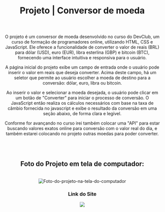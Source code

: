 <h1 align="center">
  Projeto | Conversor de moeda
</h1>
<br>

###

<p align="center">
  O projeto é um conversor de moeda desenvolvido no curso do DevClub, um curso de formação de programadores online, utilizando HTML, CSS e JavaScript. 
  Ele oferece a funcionalidade de converter o valor de reais (BRL) para dólar (USD), euro (EUR), libra esterlina (GBP) e bitcoin (BTC), fornecendo uma interface intuitiva e responsiva para o usuário.
</p>
<p align="center">
  A página inicial do projeto exibe um campo de entrada onde o usuário pode inserir o valor em reais que deseja converter.
  Acima deste campo, há um seletor que permite ao usuário escolher a moeda de destino para a conversão: dólar, euro, libra ou bitcoin.
</p>
<p align="center">
  Ao inserir o valor e selecionar a moeda desejada, o usuário pode clicar em um botão de "Converter" para iniciar o processo de conversão. 
  O JavaScript então realiza os cálculos necessários com base na taxa de câmbio fornecida no javascript e exibe o resultado da conversão em uma seção abaixo, de forma clara e legível.
</p>
<p align="center">
  Conforme for avançando no curso irei também colocar uma "API" para estar buscando valores exatos online para conversão com o valor real do dia, e também estarei colocando no projeto outras moedas para poder
  converter.
</p>
<br>
<br>

###

<h2 align="center">Foto do Projeto em tela de computador:</h2>
<br>
<div align="center">
  <img src="" alt="Foto-do-projeto-na-tela-do-computador">
</div>


###

<h3 align="center">Link do Site</h3>
<div align="center">
  <a href="https://jeffersonxbenetti.github.io/DevClub-ConvertMoney-ModuleJsWeb/">
    <img src="https://img.shields.io/website-up-down-green-red/http/monip.org.svg" />
  </a>
</div>

